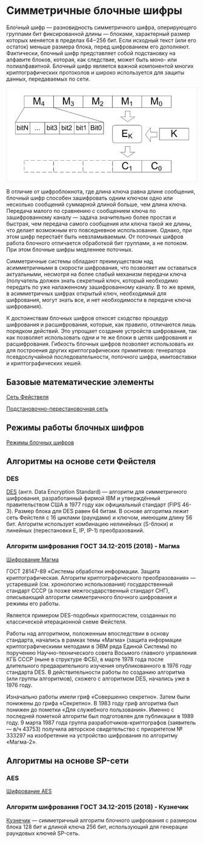 # Симметричные блочные шифры

Бло́чный шифр — разновидность симметричного шифра, оперирующего группами бит фиксированной длины — блоками, характерный размер которых меняется в пределах 64‒256 бит. Если исходный текст (или его остаток) меньше размера блока, перед шифрованием его дополняют. Фактически, блочный шифр представляет собой подстановку на алфавите блоков, которая, как следствие, может быть моно- или полиалфавитной. Блочный шифр является важной компонентой многих криптографических протоколов и широко используется для защиты данных, передаваемых по сети.

![](img/Block_cipher.png)

В отличие от шифроблокнота, где длина ключа равна длине сообщения, блочный шифр способен зашифровать одним ключом одно или несколько сообщений суммарной длиной больше, чем длина ключа. Передача малого по сравнению с сообщением ключа по зашифрованному каналу — задача значительно более простая и быстрая, чем передача самого сообщения или ключа такой же длины, что делает возможным его повседневное использование. Однако, при этом шифр перестаёт быть невзламываемым. От поточных шифров работа блочного отличается обработкой бит группами, а не потоком. При этом блочные шифры медленнее поточных. 

Симметричные системы обладают преимуществом над асимметричными в скорости шифрования, что позволяет им оставаться актуальными, несмотря на более слабый механизм передачи ключа (получатель должен знать секретный ключ, который необходимо передать по уже налаженному зашифрованному каналу. В то же время, в асимметричных шифрах открытый ключ, необходимый для шифрования, могут знать все, и нет необходимости в передаче ключа шифрования).

К достоинствам блочных шифров относят сходство процедур шифрования и расшифрования, которые, как правило, отличаются лишь порядком действий. Это упрощает создание устройств шифрования, так как позволяет использовать одни и те же блоки в цепях шифрования и расшифрования. Гибкость блочных шифров позволяет использовать их для построения других криптографических примитивов: генератора псевдослучайной последовательности, поточного шифра, имитовставки и криптографических хешей.

## Базовые математические элементы

[Сеть Фействеля](Feistel.md)

[Подстановочно-перестановочная сеть](SP.md)

## Режимы работы блочных шифров

[Режимы блочных шифров](CiperModes.md)

## Алгоритмы на основе сети Фейстеля

### DES

[DES](DES.md) (англ. Data Encryption Standard) — алгоритм для симметричного шифрования, разработанный фирмой IBM и утверждённый правительством США в 1977 году как официальный стандарт (FIPS 46-3). Размер блока для DES равен 64 битам. В основе алгоритма лежит сеть Фейстеля с 16 циклами (раундами) и ключом, имеющим длину 56 бит. Алгоритм использует комбинацию нелинейных (S-блоки) и линейных (перестановки E, IP, IP-1) преобразований.

### Алгоритм шифрования ГОСТ 34.12-2015 (2018) - Магма

[Шифрование Магма](Magma.md)

ГОСТ 28147-89 «Системы обработки информации. Защита криптографическая. Алгоритм криптографического преобразования» — устаревший (см. хронологию использования) государственный стандарт СССР (а позже межгосударственный стандарт СНГ), описывающий алгоритм симметричного блочного шифрования и режимы его работы.

Является примером DES-подобных криптосистем, созданных по классической итерационной схеме Фейстеля.

Работы над алгоритмом, положенным впоследствии в основу стандарта, начались в рамках темы «Магма» (защита информации криптографическими методами в ЭВМ ряда Единой Системы) по поручению Научно-технического совета Восьмого главного управления КГБ СССР (ныне в структуре ФСБ), в марте 1978 года после длительного предварительного изучения опубликованного в 1976 году стандарта DES. В действительности работы по созданию алгоритма (или группы алгоритмов), схожего с алгоритмом DES, начались уже в 1976 году.

Изначально работы имели гриф «Совершенно секретно». Затем были понижены до грифа «Секретно». В 1983 году гриф алгоритма был понижен до пометки «Для служебного пользования». Именно с последней пометкой алгоритм был подготовлен для публикации в 1989 году. 9 марта 1987 года группа разработчиков-криптографов (заявитель — в/ч 43753) получила авторское свидетельство с приоритетом № 333297 на изобретение на устройство шифрования по алгоритму «Магма-2».

## Алгоритмы на основе SP-сети

### AES

[Шифрование AES](AES.md)

### Алгоритм шифрования ГОСТ 34.12-2015 (2018) - Кузнечик

[Кузнечик](Kuznetchik.md) — симметричный алгоритм блочного шифрования с размером блока 128 бит и длиной ключа 256 бит, использующий для генерации раундовых ключей SP-сеть.
